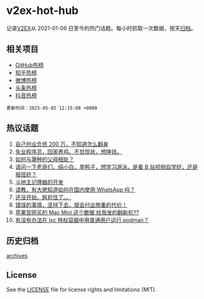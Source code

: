 # v2ex-hot-hub

 记录[V2EX](https://www.v2ex.com/)从 2021-01-06 日至今的热门话题。每小时抓取一次数据，按天[归档](archives)。
 
 ## 相关项目

- [GitHub热榜](https://github.com/lonnyzhang423/github-hot-hub)
- [知乎热榜](https://github.com/lonnyzhang423/zhihu-hot-hub)
- [微博热榜](https://github.com/lonnyzhang423/weibo-hot-hub)
- [头条热榜](https://github.com/lonnyzhang423/toutiao-hot-hub)
- [抖音热榜](https://github.com/lonnyzhang423/douyin-hot-hub)


 `更新时间：2025-05-02 12:15:08 +0800`

## 热议话题

1. [自己创业负债 200 万，不知道怎么翻身](https://www.v2ex.com/t/1129321)
1. [失业程序员，回家养鸡。不甘现状，想挣钱。](https://www.v2ex.com/t/1129301)
1. [如何与犟种的父母相处？](https://www.v2ex.com/t/1129294)
1. [请问一下老哥们，纯小白，旱鸭子，想学习游泳，是看 B 站视频自学好，还是报班好？](https://www.v2ex.com/t/1129327)
1. [斗地主记牌器的开发](https://www.v2ex.com/t/1129288)
1. [请教，有大佬知道如何在国内使用 WhatsApp 吗？](https://www.v2ex.com/t/1129337)
1. [还没开始，尴尬住了。。](https://www.v2ex.com/t/1129316)
1. [错误的事情，坚持下去，就会付出惨重的代价！](https://www.v2ex.com/t/1129347)
1. [苹果官网买的 Mac Mini 这个数据,给我发的翻新机??](https://www.v2ex.com/t/1129298)
1. [有没有办法在 lxc 特权容器中用普通用户运行 podman？](https://www.v2ex.com/t/1129319)

## 历史归档

[archives](archives)

## License

See the [LICENSE](LICENSE) file for license rights and limitations (MIT).
